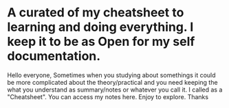 # A curated of my cheatsheet to learning and doing everything. I keep it to be as Open for my self documentation.

Hello everyone, Sometimes when you studying about somethings it could be more complicated about the theory/practical and you need keeping the what you understand as summary/notes or whatever you call it. I called as a "Cheatsheet". You can access my notes here. Enjoy to explore. Thanks
